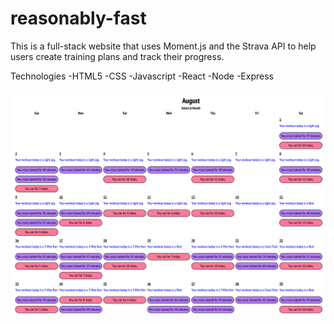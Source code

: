 # reasonably-fast

This is a full-stack website that uses Moment.js and the Strava API to help users create training plans and track their progress.

Technologies
  -HTML5
  -CSS
  -Javascript
  -React
  -Node
  -Express
  
  
![](images/reasonably-fast.png) 
 

